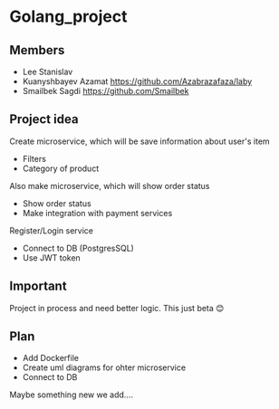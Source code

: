 # Golang_project

## Members
+ Lee Stanislav
+ Kuanyshbayev Azamat  https://github.com/Azabrazafaza/laby 
+ Smailbek Sagdi https://github.com/Smailbek

## Project idea
Create microservice, which will be save information about user's item
+ Filters
+ Category of product
  
Also make microservice, which will show order status
+ Show order status 
+ Make integration with payment services
  
Register/Login service
+ Connect to DB (PostgresSQL)
+ Use JWT token
  
## Important
Project in process and need better logic. This just beta 😊 

## Plan
+ Add Dockerfile
+ Create uml diagrams for ohter microservice
+ Connect to DB

Maybe something new we add....
